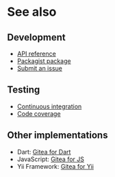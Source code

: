 # See also

## Development
- [API reference](https://dev.sabcomputer.com/gitea.php/api)
- [Packagist package](https://packagist.org/packages/sab-international/gitea)
- [Submit an issue](https://github.com/sab-international/gitea.php/issues)

## Testing
- [Continuous integration](https://travis-ci.com/sab-international/gitea.php)
- [Code coverage](https://coveralls.io/github/sab-international/gitea.php/)

## Other implementations
- Dart: [Gitea for Dart](https://dev.belin.io/gitea.dart)
- JavaScript: [Gitea for JS](https://dev.belin.io/gitea.js)
- Yii Framework: [Gitea for Yii](https://dev.sabcomputer.com/yii2-gitea)
